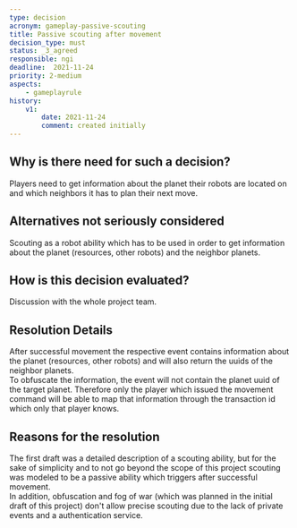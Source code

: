 ```yaml
---
type: decision
acronym: gameplay-passive-scouting
title: Passive scouting after movement
decision_type: must
status: _3_agreed
responsible: ngi
deadline:  2021-11-24
priority: 2-medium
aspects:
    - gameplayrule
history:
    v1:
        date: 2021-11-24
        comment: created initially
---
```


## Why is there need for such a decision?

Players need to get information about the planet their robots are located on and which neighbors it has to plan their next move.

## Alternatives not seriously considered

Scouting as a robot ability which has to be used in order to get information about the planet (resources, other robots) and the neighbor planets.

## How is this decision evaluated?

Discussion with the whole project team.

## Resolution Details

After successful movement the respective event contains information about the planet (resources, other robots) and will also return the uuids of the neighbor planets.  
To obfuscate the information, the event will not contain the planet uuid of the target planet. Therefore only the player which issued the movement command will be able to map that information through the transaction id which only that player knows.

## Reasons for the resolution

The first draft was a detailed description of a scouting ability, but for the sake of simplicity and to not go beyond the scope of this project scouting was modeled to be a passive ability which triggers after successful movement.  
In addition, obfuscation and fog of war (which was planned in the initial draft of this project) don't allow precise scouting due to the lack of private events and a authentication service.


